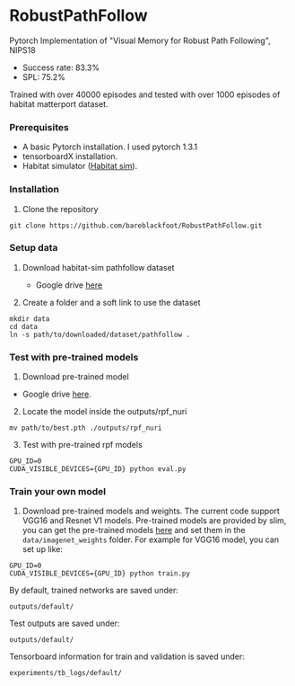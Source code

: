 # RobustPathFollow
Pytorch Implementation of "Visual Memory for Robust Path Following", NIPS18
* Success rate: 83.3%
* SPL: 75.2%

Trained with over 40000 episodes and tested with over 1000 episodes of habitat matterport dataset.


### Prerequisites
  - A basic Pytorch installation. I used pytorch 1.3.1
  - tensorboardX installation.
  - Habitat simulator ([Habitat sim](https://github.com/facebookresearch/habitat-sim)).
  
 
### Installation
1. Clone the repository
  ```Shell
  git clone https://github.com/bareblackfoot/RobustPathFollow.git
  ```

### Setup data
1. Download habitat-sim pathfollow dataset
    - Google drive [here](https://drive.google.com/drive/folders/1-XwH9nZkKDynqN227LvxjUVPhjv6BPzu?usp=sharing) 

2. Create a folder and a soft link to use the dataset
  ```Shell
  mkdir data
  cd data
  ln -s path/to/downloaded/dataset/pathfollow .
  ```

### Test with pre-trained models
1. Download pre-trained model
  - Google drive [here](https://drive.google.com/file/d/1Qd9FOAYf82kyUBezeg5aKA4e5Hp3jJB8/view?usp=sharing).
 
2. Locate the model inside the outputs/rpf_nuri
  ```Shell
  mv path/to/best.pth ./outputs/rpf_nuri
  ```
3. Test with pre-trained rpf models
  ```Shell
  GPU_ID=0
  CUDA_VISIBLE_DEVICES={GPU_ID} python eval.py
  ```

### Train your own model
1. Download pre-trained models and weights. The current code support VGG16 and Resnet V1 models. Pre-trained models are provided by slim, you can get the pre-trained models [here](https://github.com/tensorflow/models/tree/master/research/slim#pre-trained-models) and set them in the ``data/imagenet_weights`` folder. For example for VGG16 model, you can set up like:
  ```Shell
  GPU_ID=0
  CUDA_VISIBLE_DEVICES={GPU_ID} python train.py
  ```

By default, trained networks are saved under:

```
outputs/default/
```

Test outputs are saved under:

```
outputs/default/
```

Tensorboard information for train and validation is saved under:

```
experiments/tb_logs/default/
```
